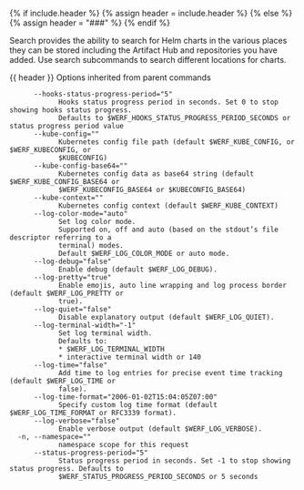 {% if include.header %}
{% assign header = include.header %}
{% else %}
{% assign header = "###" %}
{% endif %}

Search provides the ability to search for Helm charts in the various places
they can be stored including the Artifact Hub and repositories you have added.
Use search subcommands to search different locations for charts.


{{ header }} Options inherited from parent commands

```shell
      --hooks-status-progress-period="5"
            Hooks status progress period in seconds. Set 0 to stop showing hooks status progress.   
            Defaults to $WERF_HOOKS_STATUS_PROGRESS_PERIOD_SECONDS or status progress period value
      --kube-config=""
            Kubernetes config file path (default $WERF_KUBE_CONFIG, or $WERF_KUBECONFIG, or         
            $KUBECONFIG)
      --kube-config-base64=""
            Kubernetes config data as base64 string (default $WERF_KUBE_CONFIG_BASE64 or            
            $WERF_KUBECONFIG_BASE64 or $KUBECONFIG_BASE64)
      --kube-context=""
            Kubernetes config context (default $WERF_KUBE_CONTEXT)
      --log-color-mode="auto"
            Set log color mode.
            Supported on, off and auto (based on the stdout’s file descriptor referring to a        
            terminal) modes.
            Default $WERF_LOG_COLOR_MODE or auto mode.
      --log-debug="false"
            Enable debug (default $WERF_LOG_DEBUG).
      --log-pretty="true"
            Enable emojis, auto line wrapping and log process border (default $WERF_LOG_PRETTY or   
            true).
      --log-quiet="false"
            Disable explanatory output (default $WERF_LOG_QUIET).
      --log-terminal-width="-1"
            Set log terminal width.
            Defaults to:
            * $WERF_LOG_TERMINAL_WIDTH
            * interactive terminal width or 140
      --log-time="false"
            Add time to log entries for precise event time tracking (default $WERF_LOG_TIME or      
            false).
      --log-time-format="2006-01-02T15:04:05Z07:00"
            Specify custom log time format (default $WERF_LOG_TIME_FORMAT or RFC3339 format).
      --log-verbose="false"
            Enable verbose output (default $WERF_LOG_VERBOSE).
  -n, --namespace=""
            namespace scope for this request
      --status-progress-period="5"
            Status progress period in seconds. Set -1 to stop showing status progress. Defaults to  
            $WERF_STATUS_PROGRESS_PERIOD_SECONDS or 5 seconds
```

